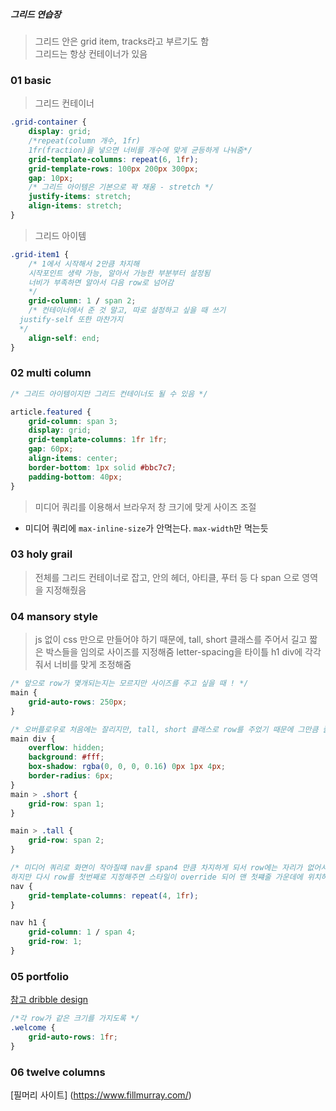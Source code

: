 ##### 그리드 연습장

> 그리드 안은 grid item, tracks라고 부르기도 함\
> 그리드는 항상 컨테이너가 있음

### 01 basic

> 그리드 컨테이너

```css
.grid-container {
	display: grid;
	/*repeat(column 개수, 1fr)
    1fr(fraction)을 넣으면 너비를 개수에 맞게 균등하게 나눠줌*/
	grid-template-columns: repeat(6, 1fr);
	grid-template-rows: 100px 200px 300px;
	gap: 10px;
	/* 그리드 아이템은 기본으로 꽉 채움 - stretch */
	justify-items: stretch;
	align-items: stretch;
}
```

> 그리드 아이템

```css
.grid-item1 {
	/* 1에서 시작해서 2만큼 차지해
    시작포인트 생략 가능, 알아서 가능한 부분부터 설정됨
    너비가 부족하면 알아서 다음 row로 넘어감
    */
	grid-column: 1 / span 2;
	/* 컨테이너에서 준 것 말고, 따로 설정하고 싶을 때 쓰기
  justify-self 또한 마찬가지 
  */
	align-self: end;
}
```

### 02 multi column

```css
/* 그리드 아이템이지만 그리드 컨테이너도 될 수 있음 */

article.featured {
	grid-column: span 3;
	display: grid;
	grid-template-columns: 1fr 1fr;
	gap: 60px;
	align-items: center;
	border-bottom: 1px solid #bbc7c7;
	padding-bottom: 40px;
}
```

> 미디어 쿼리를 이용해서 브라우저 창 크기에 맞게 사이즈 조절

- 미디어 쿼리에 `max-inline-size`가 안먹는다. `max-width`만 먹는듯

### 03 holy grail

> 전체를 그리드 컨테이너로 잡고, 안의 헤더, 아티클, 푸터 등 다 span 으로 영역을 지정해줬음

### 04 mansory style

> js 없이 css 만으로 만들어야 하기 때문에, tall, short 클래스를 주어서 길고 짧은 박스들을 임의로 사이즈를 지정해줌
> letter-spacing을 타이틀 h1 div에 각각 줘서 너비를 맞게 조정해줌

```css
/* 앞으로 row가 몇개되는지는 모르지만 사이즈를 주고 싶을 때 ! */
main {
	grid-auto-rows: 250px;
}

/* 오버플로우로 처음에는 잘리지만, tall, short 클래스로 row를 주었기 때문에 그만큼 줄이 늘어난다. */
main div {
	overflow: hidden;
	background: #fff;
	box-shadow: rgba(0, 0, 0, 0.16) 0px 1px 4px;
	border-radius: 6px;
}
main > .short {
	grid-row: span 1;
}

main > .tall {
	grid-row: span 2;
}
```

```css
/* 미디어 쿼리로 화면이 작아질떄 nav를 span4 만큼 차지하게 되서 row에는 자리가 없어서 밀려남
하지만 다시 row를 첫번째로 지정해주면 스타일이 override 되어 맨 첫쨰줄 가운데에 위치하게 된다.*/
nav {
	grid-template-columns: repeat(4, 1fr);
}

nav h1 {
	grid-column: 1 / span 4;
	grid-row: 1;
}
```

### 05 portfolio

[참고 dribble design](https://dribbble.com/shots/6676866-Photographer-Portfolio/attachments)

```css
/*각 row가 같은 크기를 가지도록 */
.welcome {
	grid-auto-rows: 1fr;
}
```

### 06 twelve columns

[필머리 사이트] (https://www.fillmurray.com/)

